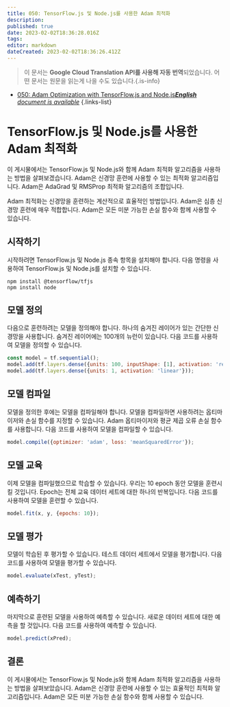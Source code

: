 ```yaml
---
title: 050: TensorFlow.js 및 Node.js를 사용한 Adam 최적화
description: 
published: true
date: 2023-02-02T18:36:28.016Z
tags: 
editor: markdown
dateCreated: 2023-02-02T18:36:26.412Z
---
```


> 이 문서는 **Google Cloud Translation API를 사용해 자동 번역**되었습니다.
어떤 문서는 원문을 읽는게 나을 수도 있습니다.{.is-info}



- [050: Adam Optimization with TensorFlow.js and Node.js***English** document is available*](/en/Knowledge-base/TensorFlow-js/Learning/050-adam-optimization-with-tensorflow-js-and-node-js)
{.links-list}


# TensorFlow.js 및 Node.js를 사용한 Adam 최적화

이 게시물에서는 TensorFlow.js 및 Node.js와 함께 Adam 최적화 알고리즘을 사용하는 방법을 살펴보겠습니다. Adam은 신경망 훈련에 사용할 수 있는 최적화 알고리즘입니다. Adam은 AdaGrad 및 RMSProp 최적화 알고리즘의 조합입니다.

Adam 최적화는 신경망을 훈련하는 계산적으로 효율적인 방법입니다. Adam은 심층 신경망 훈련에 매우 적합합니다. Adam은 모든 미분 가능한 손실 함수와 함께 사용할 수 있습니다.

## 시작하기

시작하려면 TensorFlow.js 및 Node.js 종속 항목을 설치해야 합니다. 다음 명령을 사용하여 TensorFlow.js 및 Node.js를 설치할 수 있습니다.

```
npm install @tensorflow/tfjs
npm install node
```

## 모델 정의

다음으로 훈련하려는 모델을 정의해야 합니다. 하나의 숨겨진 레이어가 있는 간단한 신경망을 사용합니다. 숨겨진 레이어에는 100개의 뉴런이 있습니다. 다음 코드를 사용하여 모델을 정의할 수 있습니다.

```javascript
const model = tf.sequential();
model.add(tf.layers.dense({units: 100, inputShape: [1], activation: 'relu'}));
model.add(tf.layers.dense({units: 1, activation: 'linear'}));
```

## 모델 컴파일

모델을 정의한 후에는 모델을 컴파일해야 합니다. 모델을 컴파일하면 사용하려는 옵티마이저와 손실 함수를 지정할 수 있습니다. Adam 옵티마이저와 평균 제곱 오류 손실 함수를 사용합니다. 다음 코드를 사용하여 모델을 컴파일할 수 있습니다.

```javascript
model.compile({optimizer: 'adam', loss: 'meanSquaredError'});
```

## 모델 교육

이제 모델을 컴파일했으므로 학습할 수 있습니다. 우리는 10 epoch 동안 모델을 훈련시킬 것입니다. Epoch는 전체 교육 데이터 세트에 대한 하나의 반복입니다. 다음 코드를 사용하여 모델을 훈련할 수 있습니다.

```javascript
model.fit(x, y, {epochs: 10});
```

## 모델 평가

모델이 학습된 후 평가할 수 있습니다. 테스트 데이터 세트에서 모델을 평가합니다. 다음 코드를 사용하여 모델을 평가할 수 있습니다.

```javascript
model.evaluate(xTest, yTest);
```

## 예측하기

마지막으로 훈련된 모델을 사용하여 예측할 수 있습니다. 새로운 데이터 세트에 대한 예측을 할 것입니다. 다음 코드를 사용하여 예측할 수 있습니다.

```javascript
model.predict(xPred);
```

## 결론

이 게시물에서는 TensorFlow.js 및 Node.js와 함께 Adam 최적화 알고리즘을 사용하는 방법을 살펴보았습니다. Adam은 신경망 훈련에 사용할 수 있는 효율적인 최적화 알고리즘입니다. Adam은 모든 미분 가능한 손실 함수와 함께 사용할 수 있습니다.